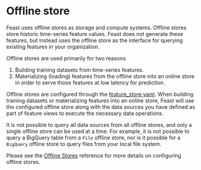 # Offline store

Feast uses offline stores as storage and compute systems. Offline stores store historic time-series feature values. Feast does not generate these features, but instead uses the offline store as the interface for querying existing features in your organization.

Offline stores are used primarily for two reasons

1. Building training datasets from time-series features.
2. Materializing \(loading\) features from the offline store into an online store in order to serve those features at low latency for prediction.

Offline stores are configured through the [feature\_store.yaml](../../../reference/offline-stores/). When building training datasets or materializing features into an online store, Feast will use the configured offline store along with the data sources you have defined as part of feature views to execute the necessary data operations.

It is not possible to query all data sources from all offline stores, and only a single offline store can be used at a time. For example, it is not possible to query a BigQuery table from a `File` offline store, nor is it possible for a `BigQuery` offline store to query files from your local file system.

Please see the [Offline Stores](../../../reference/offline-stores/) reference for more details on configuring offline stores.


